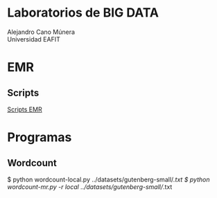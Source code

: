 # Laboratorios de BIG DATA
Alejandro Cano Múnera <br/>
Universidad EAFIT 

# EMR
## Scripts
[Scripts EMR](https://github.com/alejocano22/TETbigdata/tree/master/EMR)

# Programas
## Wordcount

$ python wordcount-local.py ../datasets/gutenberg-small/*.txt
$ python wordcount-mr.py -r local ../datasets/gutenberg-small/*.txt

